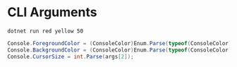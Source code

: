 # CLI Arguments

```shell
dotnet run red yellow 50
```

```csharp
Console.ForegroundColor = (ConsoleColor)Enum.Parse(typeof(ConsoleColor), args[0], true);
Console.BackgroundColor = (ConsoleColor)Enum.Parse(typeof(ConsoleColor), args[1], true);
Console.CursorSize = int.Parse(args[2]);
```
